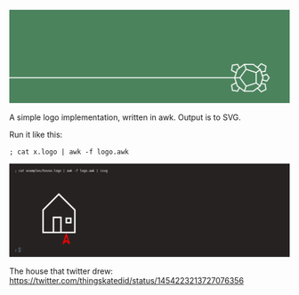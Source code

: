 
![banner.png](examples/banner.png)

A simple logo implementation, written in awk.
Output is to SVG.

Run it like this:

    ; cat x.logo | awk -f logo.awk

![house.png](examples/house.png)

The house that twitter drew: 
https://twitter.com/thingskatedid/status/1454223213727076356
